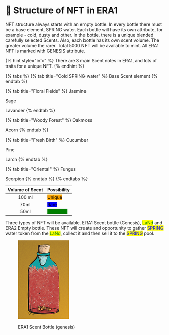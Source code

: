 # 🐯 Structure of NFT in ERA1

NFT structure always starts with an empty bottle. In every bottle there must be a base element, SPRING water. Each bottle will have its own attribute, for example - cold, dusty and other. In the bottle, there is a unique blended carefully selected Scents. Also, each bottle has its own scent volume. The greater volume the rarer. Total 5000 NFT will be available to mint. All ERA1 NFT is marked with GENESIS attribute.

{% hint style="info" %}
There are 3 main Scent notes in ERA1, and lots of traits for a unique NFT.
{% endhint %}

{% tabs %}
{% tab title="Cold SPRING water" %}
Base Scent element
{% endtab %}

{% tab title="Floral Fields" %}
Jasmine

Sage&#x20;

Lavander
{% endtab %}

{% tab title="Woody Forest" %}
Oakmoss

Acorn
{% endtab %}

{% tab title="Fresh Birth" %}
Cucumber

Pine

Larch
{% endtab %}

{% tab title="Oriental " %}
Fungus

Scorpion
{% endtab %}
{% endtabs %}

| Volume of Scent | Possibility                                                     |
| :-------------: | --------------------------------------------------------------- |
|      100 ml     | <mark style="background-color:orange;">Unique</mark>            |
|      70ml       | <mark style="background-color:blue;">Rare</mark>                |
|       50ml      | <mark style="color:green;background-color:green;">Commom</mark> |

Three types of NFT will be available. ERA1 Scent bottle (Genesis), <mark style="color:green;">LaNd</mark> and ERA2 Empty bottle. These NFT will create and opportunity to gather <mark style="color:blue;">SPRING</mark> water token from the <mark style="color:green;">LaNd</mark>, collect it and then sell it to the <mark style="color:blue;">SPRING</mark> pool.

<figure><img src="../.gitbook/assets/unique-150.png" alt=""><figcaption><p>ERA1 Scent Bottle (genesis)</p></figcaption></figure>

